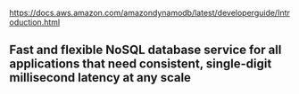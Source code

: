https://docs.aws.amazon.com/amazondynamodb/latest/developerguide/Introduction.html
## Fast and flexible NoSQL database service for all applications that need consistent, single-digit millisecond latency at any scale
